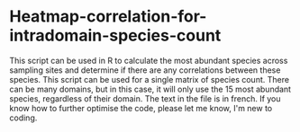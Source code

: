 # Heatmap-correlation-for-intradomain-species-count
This script can be used in R to calculate the most abundant species across sampling sites and determine if there are any correlations between these species. 
This script can be used for a single matrix of species count. There can be many domains, but in this case, it will only use the 15 most abundant species, regardless of their domain. 
The text in the file is in french. 
If you know how to further optimise the code, please let me know, I'm new to coding. 
